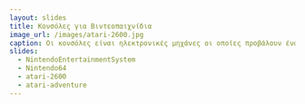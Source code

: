 ```yaml
---
layout: slides
title: Κονσόλες για Βιντεοπαιχνίδια 
image_url: /images/atari-2600.jpg
caption: Οι κονσόλες είναι ηλεκτρονικές μηχάνες οι οποίες προβάλουν ένα παιχνίδι στην οθόνη το οποιό μπορεί ο χρήστης να παίξει με την χρήση ενός χειριστήριου.
slides:
  - NintendoEntertainmentSystem
  - Nintendo64
  - atari-2600
  - atari-adventure
---
```

